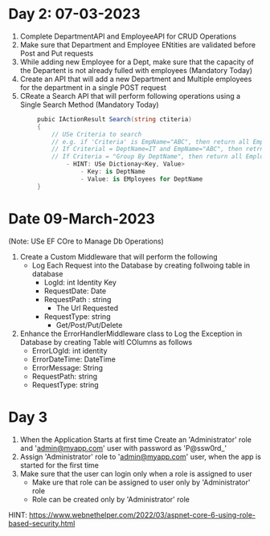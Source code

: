 # Day 2: 07-03-2023
1. Complete DepartmentAPI and EmployeeAPI for CRUD Operations
2. Make sure that Department and Employee ENtities are validated before Post and Put requests
3. While adding new Employee for a Dept, make sure that the capacity of the Departent is not already fulled with employees (Mandatory Today)
4. Create an API that will add a new Department and Multiple employees for the department in a single POST request
5. CReate a Search API that will perform following operations using a Single Search Method (Mandatory Today)
```` csharp
		pubic IActionResult Search(string ctiteria)
		{
			// USe Criteria to search
			// e.g. if 'Criteria' is EmpName="ABC", then return all Employees having name starts with ABC
			// If Criterial = DeptName=IT and EmpName="ABC", then retrn all employees from IT Department having name starts with ABC
			// If Criteria = "Group By DeptName", then return all Employees group by DeptNAme
				- HINT: USe Dictionay<Key, Value>
					- Key: is DeptName
					- Value: is EMployees for DeptName
		}

````
# Date 09-March-2023
(Note: USe EF COre to Manage Db Operations)
1. Create a Custom Middleware that will perform the following
	- Log Each Request into the Database by creating follwoing table in database
		- LogId: int Identity Key
		- RequestDate: Date
		- RequestPath : string
			- The Url Requested
		- RequestType: string
			- Get/Post/Put/Delete
2. Enhance the ErrorHandlerMiddleware class to Log the Exception in Database by creating Table witl COlumns as follows
	- ErrorLOgId: int identity
	- ErrorDateTime: DateTime
	- ErrorMessage: String
	- RequestPath: string
	- RequestType: string

# Day 3

1. When the Application Starts at first time Create an 'Administrator' role and 'admin@myapp.com' user with password as 'P@ssw0rd_'
2. Assign 'Administrator' role to 'admin@myapp.com' user, when the app is started for the first time 	
3. Make sure that the user can login only when a role is assigned to user
	- Make ure that role can be assigned to user only by 'Administrator' role
	- Role can be created only by 'Administrator' role

 HINT: https://www.webnethelper.com/2022/03/aspnet-core-6-using-role-based-security.html
